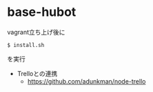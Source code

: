 # base-hubot

vagrant立ち上げ後に

```
$ install.sh
```

を実行



+ Trelloとの連携
    + https://github.com/adunkman/node-trello
